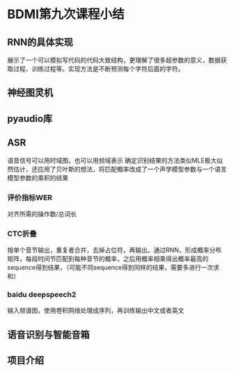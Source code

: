 # BDMI第九次课程小结

## RNN的具体实现

展示了一个可以模拟写代码的代码大致结构，更理解了很多超参数的意义，数据获取过程、训练过程等。实现方法是不断预测每个字符后面的字符。

## 神经图灵机

## pyaudio库

## ASR

语音信号可以用时域图，也可以用频域表示
确定识别结果的方法类似MLE极大似然估计，还应用了贝叶斯的想法，将匹配概率改成了一个声学模型参数与一个语言模型参数的乘积的结果

### 评价指标WER

对齐所需的操作数/总词长

### CTC折叠

按单个音节输出，重复者合并，去掉占位符，再输出。通过RNN，形成概率分布矩阵，每段时间节匹配到每种音节的概率，之后用概率相乘得出概率最高的sequence得到结果，（可能不同sequence得到同样的结果，需要多进行一次求和）

### baidu deepspeech2

输入频谱图，使用卷积网络处理成序列，再训练输出中文或者英文

## 语音识别与智能音箱

## 项目介绍

